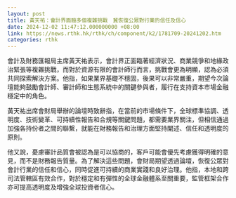 ```yaml
---
layout: post
title: 黃天祐：會計界面臨多個複雜挑戰　冀恢復公眾對行業的信任及信心
date: 2024-12-02 11:47:12.000000000 +08:00
link: https://news.rthk.hk/rthk/ch/component/k2/1781709-20241202.htm
categories: rthk
---
```


會計及財務匯報局主席黃天祐表示，會計界正面臨著經濟狀況、商業競爭和地緣政治緊張等複雜挑戰，而對於資源有限的會計師行而言，挑戰會更為明顯，認為必須共同探索解決方案。他指，如果業界基礎不穩固，後果可以非常嚴重，期望今次論壇能夠鼓勵會計師、審計師和生態系統中的關鍵參與者，履行在支持資本市場金融穩定中的角色。

黃天祐出席會財局舉辦的論壇時致辭指，在當前的市場條件下，全球標準協調、透明度、技術變革、可持續性報告和合規等關鍵問題，都需要業界關注，但相信通過加強各持份者之間的聯繫，就能在財務報告和治理方面堅持闡述、信任和透明度的原則。

他又說，憂慮審計品質會被認為是可以協商的，客戶可能會優先考慮獲得明確的意見，而不是財務報告質量。為了解決這些問題，會財局期望透過論壇，恢復公眾對會計行業的信任和信心，同時促進可持續的商業實踐和良好治理。他指，本地和跨司法管轄區有效合作，對於穩定和有彈性的全球金融體系至關重要，監管框架合作亦可提高透明度及增強全球投資者信心。
